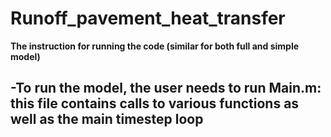 # Runoff_pavement_heat_transfer
**The instruction for running the code (similar for both full and simple model)**

-To run the model, the user needs to run Main.m: this file contains calls to various functions as well as the main timestep loop
-
